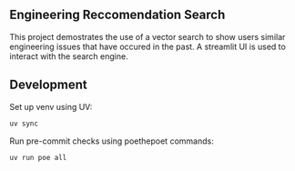 ## Engineering Reccomendation Search
This project demostrates the use of a vector search to show users similar engineering issues that have 
occured in the past. A streamlit UI is used to interact with the search engine.


## Development
Set up venv using UV:
```bash
uv sync
```
Run pre-commit checks using poethepoet commands:
```bash
uv run poe all
```